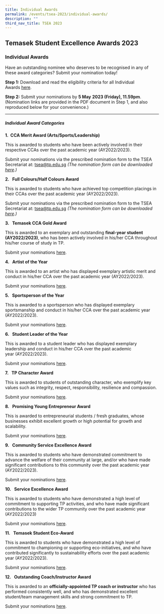 ```yaml
---
title: Individual Awards
permalink: /events/tsea-2023/individual-awards/
description: ""
third_nav_title: TSEA 2023
---
```

## Temasek Student Excellence Awards 2023  <br>
### Individual Awards

Have an outstanding nominee who deserves to be recognised in any of these award categories? Submit your nomination today!

**Step 1:** Download and read the eligibility criteria for all Individual Awards&nbsp;[here](/files/TSEA/2023/tsea%202023%20-%20individual%20awards.pdf).

**Step 2:** Submit your nominations by&nbsp;**5 May**&nbsp;**2023 (Friday), 11.59pm**.<br>
(Nomination links are provided in the PDF document in Step 1, and also reproduced below for your convenience.)
<hr>

##### Individual Award Categories

**1.&nbsp;  CCA Merit Award (Arts/Sports/Leadership)**

This is awarded to students who have been actively involved in their respective CCAs over the past academic year (AY2022/2023).

Submit your nominations via the prescribed nomination form to the TSEA Secretariat at:&nbsp;[tsea@tp.edu.sg](mailto:tsea@tp.edu.sg)&nbsp;_(The nomination form can be downloaded [here](https://tinyurl.com/2023tsea-Merit-Colours).)_

**2.&nbsp;&nbsp;&nbsp;Full Colours/Half Colours Award**

This is awarded to students who have achieved top competition placings in their CCAs&nbsp;over the past academic year (AY2022/2023).

Submit your nominations via the prescribed nomination form to the TSEA Secretariat at:&nbsp;[tsea@tp.edu.sg](mailto:tsea@tp.edu.sg)&nbsp;_(The nomination form can be downloaded [here](https://tinyurl.com/2023tsea-Merit-Colours).)_

**3.&nbsp;&nbsp;&nbsp;Temasek CCA Gold Award**

This is awarded to an exemplary and outstanding&nbsp;**final-year student (AY2022/2023)**, who has been actively involved in his/her CCA&nbsp;throughout his/her course of study in TP.&nbsp;

Submit your nominations&nbsp;[here](https://forms.office.com/r/18fnd8DnCL).

**4.&nbsp;&nbsp;&nbsp;Artist of the Year**

This is awarded to an artist who has displayed exemplary artistic merit and conduct in his/her CCA over the past academic year (AY2022/2023).&nbsp;

Submit your nominations&nbsp;[here](https://forms.office.com/r/18fnd8DnCL).

**5.&nbsp;&nbsp;&nbsp;Sportsperson of the Year**

This is awarded to a sportsperson who has displayed exemplary sportsmanship and conduct in his/her CCA over the past academic year (AY2022/2023).&nbsp;

Submit your nominations&nbsp;[here](https://forms.office.com/r/18fnd8DnCL).

**6.&nbsp;&nbsp;&nbsp;Student Leader of the Year**

This is awarded to a student leader who has&nbsp;displayed exemplary leadership and conduct in his/her CCA over the past academic year&nbsp;(AY2022/2023).&nbsp;

Submit your nominations&nbsp;[here](https://forms.office.com/r/18fnd8DnCL).

**7.&nbsp;&nbsp;&nbsp;TP Character Award**

This is awarded to students of&nbsp;outstanding character, who exemplify key values such as integrity, respect, responsibility, resilience and compassion.&nbsp;

Submit your nominations&nbsp;[here](https://forms.office.com/r/18fnd8DnCL).

**8.&nbsp;&nbsp;&nbsp;Promising Young Entrepreneur Award**

This is awarded to entrepreneurial students / fresh graduates, whose businesses exhibit excellent growth or high potential for growth and scalability.&nbsp;

Submit your nominations&nbsp;[here](https://forms.office.com/r/18fnd8DnCL).

**9.&nbsp;&nbsp;&nbsp;Community Service Excellence Award**

This is awarded to students who have demonstrated commitment to advance the welfare of their community at large, and/or who have made significant contributions to this community&nbsp;over the past academic year (AY2022/2023).&nbsp;

Submit your nominations&nbsp;[here](https://forms.office.com/r/18fnd8DnCL).

**10.&nbsp;&nbsp;&nbsp;Service Excellence Award**

This is awarded to students who have demonstrated a high level of commitment to supporting TP activities, and who have made significant contributions to the wider TP community&nbsp;over the past academic year (AY2022/2023)

Submit your nominations&nbsp;[here](https://forms.office.com/r/18fnd8DnCL).

**11.&nbsp;&nbsp; Temasek Student Eco-Award**

This is awarded to students who have demonstrated a high level of commitment to championing or supporting eco-initiatives, and who have contributed significantly to sustainability efforts over the past academic year (AY2022/2023).

Submit your nominations&nbsp;[here](https://forms.office.com/r/MVxFYWEw2K).

**12.&nbsp;&nbsp; Outstanding Coach/Instructor Award**

This is awarded to an&nbsp;**officially-appointed TP coach or instructor**&nbsp;who has performed consistently well, and who has demonstrated excellent student/team management skills and strong commitment to TP.

Submit your nominations&nbsp;[here](https://forms.office.com/r/4HikdcDdUt).